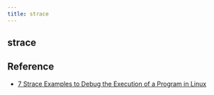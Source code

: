 ```yaml
---
title: strace
---
```


## strace

## Reference
* [7 Strace Examples to Debug the Execution of a Program in Linux](https://www.thegeekstuff.com/2011/11/strace-examples/)
